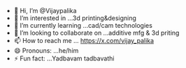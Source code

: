 - 👋 Hi, I’m @Vijaypalika
- 👀 I’m interested in ...3d printing&designing
- 🌱 I’m currently learning ...cad/cam technologies
- 💞️ I’m looking to collaborate on ...additive mfg & 3d priting
- 📫 How to reach me ... https://x.com/vijay_palika
- 😄 Pronouns: ...he/him
- ⚡ Fun fact: ...Yadbavam tadbavathi

<!---
Vijaypalika/Vijaypalika is a ✨ special ✨ repository because its `README.md` (this file) appears on your GitHub profile.
You can click the Preview link to take a look at your changes.
--->
